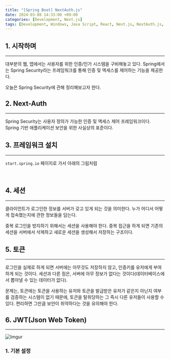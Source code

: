 ```yaml
---
title: "[Spring Boot] NextAuth.js"
date: 2024-03-08 14:33:00 +09:00
categories: [Development, Next.js]
tags: [Development, Windows, Java Script, React, Next.js, NextAuth.js, Web, Frontend]
---
```

## **1. 시작하며**
***
대부분의 웹, 앱에서는 사용자를 위한 인증/인가 시스템을 구비해놓고 있다. Spring에서는 Spring Security라는 프레임워크를 통해 인증 및 액세스를 제어하는 기능을 제공한다.

오늘은 Spring Security에 관해 정리해보고자 한다.
<br>

## **2. Next-Auth**
***
Spring Security는 사용자 정의가 가능한 인증 및 액세스 제어 프레임워크이다. Spring 기반 애플리케이션 보안을 위한 사실상의 표준이다.
<br>

## **3. 프레임워크 설치**
***
`start.spring.io` 페이지로 가서 아래의 그림처럼 

<br>

## **4. 세션**
***
클라이언트가 로그인한 정보를 서버가 갖고 있게 되는 것을 의미한다. 누가 어디서 어떻게 접속했는지에 관한 정보들을 담는다.

중복 로그인을 방지하기 위해서는 세션을 사용해야 한다. 중복 접근을 하게 되면 기존의 세션을 서버에서 삭제하고 새로운 세션을 생성해서 저장하는 구조이다.
<br>

## **5. 토큰**
***
로그인을 실제로 하게 되면 서버에는 아무것도 저장하지 않고, 인증키를 유저에게 부여하게 되는 것이다. 세션과 다른 점은, 서버에 아무 정보가 없다는 것이다(데이터베이스에서 뽑아낼 수 있는 데이터가 없다).

문제는, 토큰에는 토큰을 사용하는 유저와 토큰을 발급받은 유저가 같은지 아닌지 여부를 검증하는 시스템이 없기 때문에, 토큰을 탈취당하는 그 즉시 다른 유저들이 사용할 수 있다. 편리하면 그만큼 보안이 취약하다는 것을 유의해야 한다.
<br>

## **6. JWT(Json Web Token)**
***
![Imgur](https://i.imgur.com/FNBulNl.png)


### 1. 기본 설정


<br>
